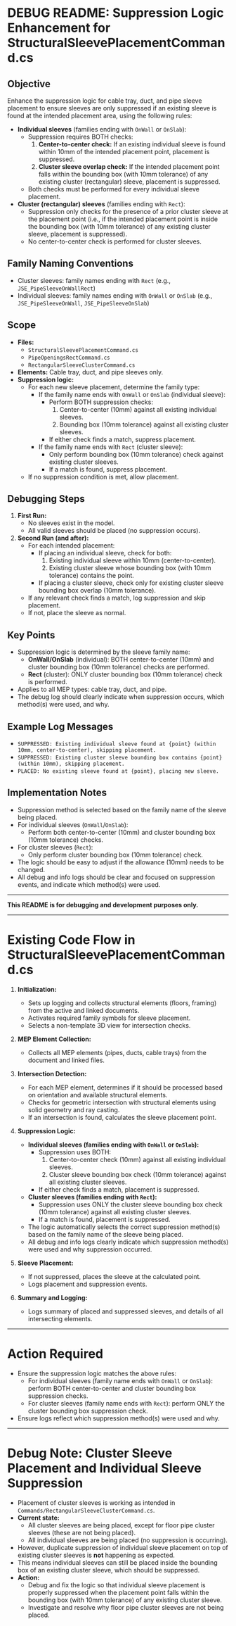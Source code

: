 # DEBUG README: Suppression Logic Enhancement for StructuralSleevePlacementCommand.cs

## Objective

Enhance the suppression logic for cable tray, duct, and pipe sleeve placement to ensure sleeves are only suppressed if an existing sleeve is found at the intended placement area, using the following rules:

- **Individual sleeves** (families ending with `OnWall` or `OnSlab`):
  - Suppression requires BOTH checks:
    1. **Center-to-center check:** If an existing individual sleeve is found within 10mm of the intended placement point, placement is suppressed.
    2. **Cluster sleeve overlap check:** If the intended placement point falls within the bounding box (with 10mm tolerance) of any existing cluster (rectangular) sleeve, placement is suppressed.
  - Both checks must be performed for every individual sleeve placement.
- **Cluster (rectangular) sleeves** (families ending with `Rect`):
  - Suppression only checks for the presence of a prior cluster sleeve at the placement point (i.e., if the intended placement point is inside the bounding box (with 10mm tolerance) of any existing cluster sleeve, placement is suppressed).
  - No center-to-center check is performed for cluster sleeves.

## Family Naming Conventions
- Cluster sleeves: family names ending with `Rect` (e.g., `JSE_PipeSleeveOnWallRect`)
- Individual sleeves: family names ending with `OnWall` or `OnSlab` (e.g., `JSE_PipeSleeveOnWall`, `JSE_PipeSleeveOnSlab`)

## Scope
- **Files:**
  - `StructuralSleevePlacementCommand.cs`
  - `PipeOpeningsRectCommand.cs`
  - `RectangularSleeveClusterCommand.cs`
- **Elements:** Cable tray, duct, and pipe sleeves only.
- **Suppression logic:**
  - For each new sleeve placement, determine the family type:
    - If the family name ends with `OnWall` or `OnSlab` (individual sleeve):
      - Perform BOTH suppression checks:
        1. Center-to-center (10mm) against all existing individual sleeves.
        2. Bounding box (10mm tolerance) against all existing cluster sleeves.
      - If either check finds a match, suppress placement.
    - If the family name ends with `Rect` (cluster sleeve):
      - Only perform bounding box (10mm tolerance) check against existing cluster sleeves.
      - If a match is found, suppress placement.
  - If no suppression condition is met, allow placement.

## Debugging Steps
1. **First Run:**
   - No sleeves exist in the model.
   - All valid sleeves should be placed (no suppression occurs).
2. **Second Run (and after):**
   - For each intended placement:
     - If placing an individual sleeve, check for both:
       1. Existing individual sleeve within 10mm (center-to-center).
       2. Existing cluster sleeve whose bounding box (with 10mm tolerance) contains the point.
     - If placing a cluster sleeve, check only for existing cluster sleeve bounding box overlap (10mm tolerance).
   - If any relevant check finds a match, log suppression and skip placement.
   - If not, place the sleeve as normal.

## Key Points
- Suppression logic is determined by the sleeve family name:
  - **OnWall/OnSlab** (individual): BOTH center-to-center (10mm) and cluster bounding box (10mm tolerance) checks are performed.
  - **Rect** (cluster): ONLY cluster bounding box (10mm tolerance) check is performed.
- Applies to all MEP types: cable tray, duct, and pipe.
- The debug log should clearly indicate when suppression occurs, which method(s) were used, and why.

## Example Log Messages
- `SUPPRESSED: Existing individual sleeve found at {point} (within 10mm, center-to-center), skipping placement.`
- `SUPPRESSED: Existing cluster sleeve bounding box contains {point} (within 10mm), skipping placement.`
- `PLACED: No existing sleeve found at {point}, placing new sleeve.`

## Implementation Notes
- Suppression method is selected based on the family name of the sleeve being placed.
- For individual sleeves (`OnWall`/`OnSlab`):
  - Perform both center-to-center (10mm) and cluster bounding box (10mm tolerance) checks.
- For cluster sleeves (`Rect`):
  - Only perform cluster bounding box (10mm tolerance) check.
- The logic should be easy to adjust if the allowance (10mm) needs to be changed.
- All debug and info logs should be clear and focused on suppression events, and indicate which method(s) were used.

---

**This README is for debugging and development purposes only.**

---

# Existing Code Flow in StructuralSleevePlacementCommand.cs

1. **Initialization:**
   - Sets up logging and collects structural elements (floors, framing) from the active and linked documents.
   - Activates required family symbols for sleeve placement.
   - Selects a non-template 3D view for intersection checks.

2. **MEP Element Collection:**
   - Collects all MEP elements (pipes, ducts, cable trays) from the document and linked files.

3. **Intersection Detection:**
   - For each MEP element, determines if it should be processed based on orientation and available structural elements.
   - Checks for geometric intersection with structural elements using solid geometry and ray casting.
   - If an intersection is found, calculates the sleeve placement point.

4. **Suppression Logic:**
   - **Individual sleeves (families ending with `OnWall` or `OnSlab`):**
     - Suppression uses BOTH:
       1. Center-to-center check (10mm) against all existing individual sleeves.
       2. Cluster sleeve bounding box check (10mm tolerance) against all existing cluster sleeves.
     - If either check finds a match, placement is suppressed.
   - **Cluster sleeves (families ending with `Rect`):**
     - Suppression uses ONLY the cluster sleeve bounding box check (10mm tolerance) against all existing cluster sleeves.
     - If a match is found, placement is suppressed.
   - The logic automatically selects the correct suppression method(s) based on the family name of the sleeve being placed.
   - All debug and info logs clearly indicate which suppression method(s) were used and why suppression occurred.

5. **Sleeve Placement:**
   - If not suppressed, places the sleeve at the calculated point.
   - Logs placement and suppression events.

6. **Summary and Logging:**
   - Logs summary of placed and suppressed sleeves, and details of all intersecting elements.

---

# Action Required

- Ensure the suppression logic matches the above rules:
  - For individual sleeves (family name ends with `OnWall` or `OnSlab`): perform BOTH center-to-center and cluster bounding box suppression checks.
  - For cluster sleeves (family name ends with `Rect`): perform ONLY the cluster bounding box suppression check.
- Ensure logs reflect which suppression method(s) were used and why.

---

# Debug Note: Cluster Sleeve Placement and Individual Sleeve Suppression

- Placement of cluster sleeves is working as intended in `Commands/RectangularSleeveClusterCommand.cs`.
- **Current state:**
  - All cluster sleeves are being placed, except for floor pipe cluster sleeves (these are not being placed).
  - All individual sleeves are being placed (no suppression is occurring).
- However, duplicate suppression of individual sleeve placement on top of existing cluster sleeves is **not** happening as expected.
- This means individual sleeves can still be placed inside the bounding box of an existing cluster sleeve, which should be suppressed.
- **Action:**
  - Debug and fix the logic so that individual sleeve placement is properly suppressed when the placement point falls within the bounding box (with 10mm tolerance) of any existing cluster sleeve.
  - Investigate and resolve why floor pipe cluster sleeves are not being placed.
